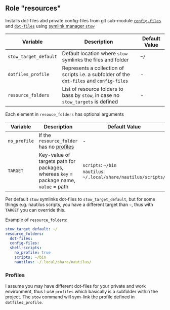 ## Role "resources"

Installs dot-files abd private config-files from git sub-module [`config-files`](https://gitlab.com/papanito/config-files.git) and [`dot-files`](https://gitlab.com/papanito/dot-files.git) using [symlink manager `stow`](https://www.gnu.org/software/stow/)

| Variable              | Description                                                                               | Default Value                                                       |
| --------------------- | ----------------------------------------------------------------------------------------- | --------------------------------------------------------------------|
| `stow_target_default` | Default location where `stow` symlinks the files and folder                               | `~/` |
| `dotfiles_profile`    | Represents a collection of scripts i.e. a subfolder of the `dot-files` and `config-files` | -                                                                   |
| `resource_folders`    | List of resource folders to bass by `stow`, in case no `stow_targets` is defined          | - |

Each element in `resouce_folders` has optional arguments

| Variable              | Description                                                                               | Default Value                                                       |
| --------------------- | ----------------------------------------------------------------------------------------- | --------------------------------------------------------------------|
| `no_profile`          | If the `resource_folder` has no [profiles](#Profiles)                                     | -                                                                   |
| `TARGET`              | Key-value of targets path for packages, whereas `key` = package name, `value` = path      | `scripts`: `~/bin`<br>`nautilus`: `~/.local/share/nautilus/scripts/`|

Per default `stow` symlinks dot-files to `stow_target_default`, but for some things e.g. nautilus scripts, you have a different target than `~`, thus with `TARGET` you can override this.

Example of `resource_folders`:

```yaml
stow_target_default: ~/
resource_folders:
  dot-files:
  config-files:
  shell-scripts:
    no_profile: true
    scripts: ~/bin
    nautilus: ~/.local/share/nautilus/

```

### Profiles

I assume you may have different dot-files for your private and work environment, thus I use `profiles` which basically is a subfolder within the project. The `stow` command will sym-link the profile defined in `dotfiles_profile`.
